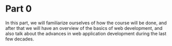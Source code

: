 # Part 0

In this part, we will familiarize ourselves of how the course will be done, and after that we will have an overview of the basics of web development, and also talk about the advances in web application development during the last few decades.
